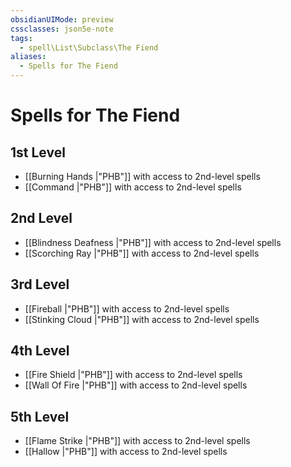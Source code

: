 ```yaml
---
obsidianUIMode: preview
cssclasses: json5e-note
tags:
  - spell\List\Subclass\The Fiend
aliases:
  - Spells for The Fiend
---
```

# Spells for The Fiend

## 1st Level

- [[Burning Hands \|"PHB"]] with access to 2nd-level spells
- [[Command \|"PHB"]] with access to 2nd-level spells

## 2nd Level

- [[Blindness Deafness \|"PHB"]] with access to 2nd-level spells
- [[Scorching Ray \|"PHB"]] with access to 2nd-level spells

## 3rd Level

- [[Fireball \|"PHB"]] with access to 2nd-level spells
- [[Stinking Cloud \|"PHB"]] with access to 2nd-level spells

## 4th Level

- [[Fire Shield \|"PHB"]] with access to 2nd-level spells
- [[Wall Of Fire \|"PHB"]] with access to 2nd-level spells

## 5th Level

- [[Flame Strike \|"PHB"]] with access to 2nd-level spells
- [[Hallow \|"PHB"]] with access to 2nd-level spells
